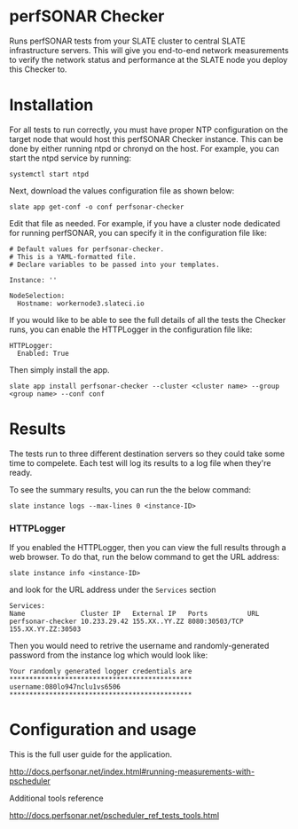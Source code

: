 # perfSONAR Checker

Runs perfSONAR tests from your SLATE cluster to central SLATE infrastructure servers. This will give you end-to-end network measurements to verify the network status and performance at the SLATE node you deploy this Checker to. 

# Installation

For all tests to run correctly, you must have proper NTP configuration on the target node that would host this perfSONAR Checker instance. This can be done by either running ntpd or chronyd on the host. For example, you can start the ntpd service by running:

`systemctl start ntpd`

Next, download the values configuration file as shown below:

`slate app get-conf -o conf perfsonar-checker`

Edit that file as needed. For example, if you have a cluster node dedicated for running perfSONAR, you can specify it in the configuration file like:

```
# Default values for perfsonar-checker.
# This is a YAML-formatted file.
# Declare variables to be passed into your templates.

Instance: ''

NodeSelection:  
  Hostname: workernode3.slateci.io
```
If you would like to be able to see the full details of all the tests the Checker runs, you can enable the HTTPLogger in the configuration file like:

```
HTTPLogger: 
  Enabled: True
```
Then simply install the app.

`slate app install perfsonar-checker --cluster <cluster name> --group <group name> --conf conf`

# Results
The tests run to three different destination servers so they could take some time to compelete. Each test will log its results to a log file when they're ready. 

To see the summary results, you can run the the below command:

```
slate instance logs --max-lines 0 <instance-ID>
```

### HTTPLogger
If you enabled the HTTPLogger, then you can view the full results through a web browser. To do that, run the below command to get the URL address:

```
slate instance info <instance-ID>
```
and look for the URL address under the `Services` section

```
Services:
Name              Cluster IP   External IP   Ports          URL                
perfsonar-checker 10.233.29.42 155.XX..YY.ZZ 8080:30503/TCP 155.XX.YY.ZZ:30503

```

Then you would need to retrive the username and randomly-generated password from the instance log which would look like:

```
Your randomly generated logger credentials are
**********************************************
username:080lo947nclu1vs6506
**********************************************
```

# Configuration and usage 

This is the full user guide for the application.

http://docs.perfsonar.net/index.html#running-measurements-with-pscheduler

Additional tools reference

http://docs.perfsonar.net/pscheduler_ref_tests_tools.html

